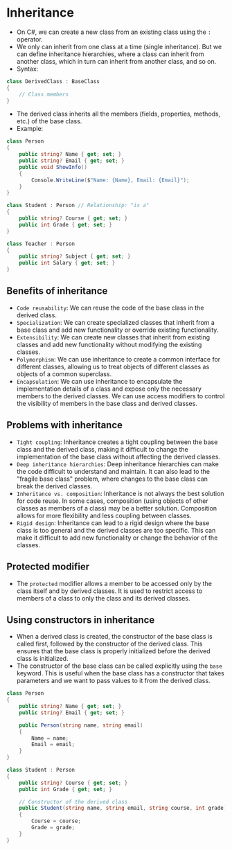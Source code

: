 # Inheritance

- On C#, we can create a new class from an existing class using the `:` operator.
- We only can inherit from one class at a time (single inheritance). But we can define inheritance hierarchies, where a class can inherit from another class, which in turn can inherit from another class, and so on.
- Syntax:

```csharp
class DerivedClass : BaseClass
{
    // Class members
}
```

- The derived class inherits all the members (fields, properties, methods, etc.) of the base class.
- Example:

```csharp
class Person
{
    public string? Name { get; set; }
    public string? Email { get; set; }
    public void ShowInfo()
    {
        Console.WriteLine($"Name: {Name}, Email: {Email}");
    }
}

class Student : Person // Relationship: "is a"
{
    public string? Course { get; set; }
    public int Grade { get; set; }
}

class Teacher : Person
{
    public string? Subject { get; set; }
    public int Salary { get; set; }
}
```

## Benefits of inheritance

- `Code reusability`: We can reuse the code of the base class in the derived class.
- `Specialization`: We can create specialized classes that inherit from a base class and add new functionality or override existing functionality.
- `Extensibility`: We can create new classes that inherit from existing classes and add new functionality without modifying the existing classes.
- `Polymorphism`: We can use inheritance to create a common interface for different classes, allowing us to treat objects of different classes as objects of a common superclass.
- `Encapsulation`: We can use inheritance to encapsulate the implementation details of a class and expose only the necessary members to the derived classes. We can use access modifiers to control the visibility of members in the base class and derived classes.

## Problems with inheritance

- `Tight coupling`: Inheritance creates a tight coupling between the base class and the derived class, making it difficult to change the implementation of the base class without affecting the derived classes.
- `Deep inheritance hierarchies`: Deep inheritance hierarchies can make the code difficult to understand and maintain. It can also lead to the "fragile base class" problem, where changes to the base class can break the derived classes.
- `Inheritance vs. composition`: Inheritance is not always the best solution for code reuse. In some cases, composition (using objects of other classes as members of a class) may be a better solution. Composition allows for more flexibility and less coupling between classes.
- `Rigid design`: Inheritance can lead to a rigid design where the base class is too general and the derived classes are too specific. This can make it difficult to add new functionality or change the behavior of the classes.

## Protected modifier

- The `protected` modifier allows a member to be accessed only by the class itself and by derived classes. It is used to restrict access to members of a class to only the class and its derived classes.

## Using constructors in inheritance

- When a derived class is created, the constructor of the base class is called first, followed by the constructor of the derived class. This ensures that the base class is properly initialized before the derived class is initialized.
- The constructor of the base class can be called explicitly using the `base` keyword. This is useful when the base class has a constructor that takes parameters and we want to pass values to it from the derived class.

```csharp
class Person
{
    public string? Name { get; set; }
    public string? Email { get; set; }

    public Person(string name, string email)
    {
        Name = name;
        Email = email;
    }
}

class Student : Person
{
    public string? Course { get; set; }
    public int Grade { get; set; }

    // Constructor of the derived class
    public Student(string name, string email, string course, int grade) : base(name, email)
    {
        Course = course;
        Grade = grade;
    }
}
```
